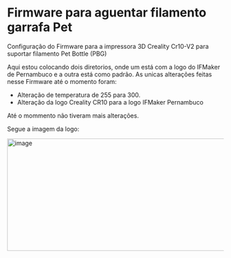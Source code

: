 # Firmware para aguentar filamento garrafa Pet
Configuração do Firmware para a impressora 3D Creality Cr10-V2 para suportar filamento Pet Bottle (PBG)

Aqui estou colocando dois diretorios, onde um está com a logo do IFMaker de Pernambuco e a outra está como padrão.
As unicas alterações feitas nesse Firmware até o momento foram:

- Alteração de temperatura de 255 para 300.
- Alteração da logo Creality CR10 para a logo IFMaker Pernambuco

Até o mommento não tiveram mais alterações.


Segue a imagem da logo:


<img width="516" height="261" alt="image" src="https://github.com/user-attachments/assets/e5ec761c-f99d-4f7b-85b5-f8885908c154" />

